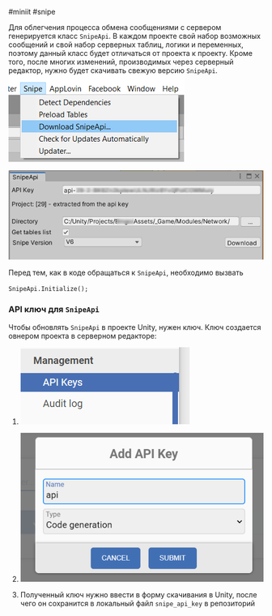 #miniit #snipe 

Для облегчения процесса обмена сообщениями с сервером генерируется класс `SnipeApi`. В каждом проекте свой набор возможных сообщений и свой набор серверных таблиц, логики и переменных, поэтому данный класс будет отличаться от проекта к проекту. Кроме того, после многих изменений, производимых через серверный редактор, нужно будет скачивать свежую версию `SnipeApi`.
![](assets/pasted%20image%200.png)

![](assets/pasted%20image%201.png)

Перед тем, как в коде обращаться к `SnipeApi`, необходимо вызвать

`SnipeApi.Initialize();`

### API ключ для `SnipeApi`

Чтобы обновлять `SnipeApi` в проекте Unity, нужен ключ. Ключ создается овнером проекта в серверном редакторе:

1. 
    ![](assets/pasted%20image%202.png)
2. 
    ![](assets/pasted%20image%203.png)
    
3. Полученный ключ нужно ввести в форму скачивания в Unity, после чего он сохранится в локальный файл `snipe_api_key` в репозиторий
